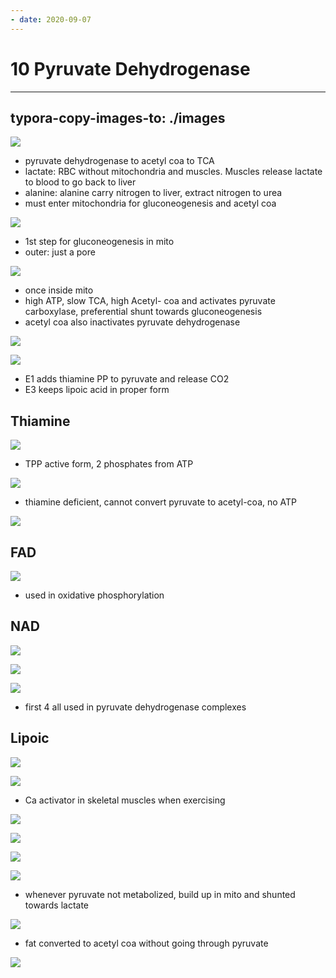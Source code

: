 ```yaml
---
- date: 2020-09-07
---
```


# 10 Pyruvate Dehydrogenase
---

## typora-copy-images-to: ./images

![](https://photos.thisispiggy.com/file/wikiFiles/75559CA9-5BB9-4A30-920D-2918BFAE9CAE.jpg)

- pyruvate dehydrogenase to acetyl coa to TCA
- lactate: RBC without mitochondria and muscles. Muscles release lactate to blood to go back to liver
- alanine: alanine carry nitrogen to liver, extract nitrogen to urea
- must enter mitochondria for gluconeogenesis and acetyl coa

![](https://photos.thisispiggy.com/file/wikiFiles/26691759-623F-4371-B5B4-1E81509F1003.jpg)

- 1st step for gluconeogenesis in mito
- outer: just a pore

![](https://photos.thisispiggy.com/file/wikiFiles/C43F5C0A-AECB-4ABC-A378-29C540F57A38.jpg)

- once inside mito
- high ATP, slow TCA, high Acetyl- coa and activates pyruvate carboxylase, preferential shunt towards gluconeogenesis
- acetyl coa also inactivates pyruvate dehydrogenase

![](https://photos.thisispiggy.com/file/wikiFiles/25E4BE3D-E727-419B-996A-D70D58E517BC.jpg)

![](https://photos.thisispiggy.com/file/wikiFiles/7DE2E809-32D1-436B-8BC6-A37211E31C39.jpg)

- E1 adds thiamine PP to pyruvate and release CO2
- E3 keeps lipoic acid in proper form

## Thiamine

![](https://photos.thisispiggy.com/file/wikiFiles/1534C18D-4D9C-4236-9316-D43B95DA5E2D.jpg)

- TPP active form, 2 phosphates from ATP

![](https://photos.thisispiggy.com/file/wikiFiles/594077C2-917A-43E5-8150-8BD0AA49727A.jpg)

- thiamine deficient, cannot convert pyruvate to acetyl-coa, no ATP

![](https://photos.thisispiggy.com/file/wikiFiles/7BA1B5DA-2240-411B-B21C-196E9909DE64.jpg)

## FAD

![](https://photos.thisispiggy.com/file/wikiFiles/CB03EAAF-F11F-43FF-88D5-D31B23C71A9A.jpg)

- used in oxidative phosphorylation

## NAD

![](https://photos.thisispiggy.com/file/wikiFiles/952DCA16-B665-4EC0-A771-65C3A3174B16.jpg)

![](https://photos.thisispiggy.com/file/wikiFiles/7F77A7FD-E690-47A8-89DE-A4FA77477EC9.jpg)

![](https://photos.thisispiggy.com/file/wikiFiles/E53B2516-8588-4810-811D-51F5944D3036.jpg)

- first 4 all used in pyruvate dehydrogenase complexes

## Lipoic

![](https://photos.thisispiggy.com/file/wikiFiles/B2E36A43-2191-447A-87E8-26637AC91DE4.jpg)

![](https://photos.thisispiggy.com/file/wikiFiles/0A5643A1-CE4E-4054-98BA-9DBD8B715A6D.jpg)

- Ca activator in skeletal muscles when exercising

![](https://photos.thisispiggy.com/file/wikiFiles/F0888BF8-8214-49B5-AC29-A23D20037B05.jpg)

![](https://photos.thisispiggy.com/file/wikiFiles/11017CB6-FED4-46FD-8306-9635CA432DE9.jpg)

![](https://photos.thisispiggy.com/file/wikiFiles/870E81C3-A3AB-48F8-B6E5-07ABA123F215.jpg)

![](https://photos.thisispiggy.com/file/wikiFiles/609D33BB-397E-42D5-BDF3-6B323DF8113C.jpg)

- whenever pyruvate not metabolized, build up in mito and shunted towards lactate

![](https://photos.thisispiggy.com/file/wikiFiles/CD8B4634-75B3-4F39-A62B-0C0403821D48.jpg)

- fat converted to acetyl coa without going through pyruvate

![](https://photos.thisispiggy.com/file/wikiFiles/9E9FDCA5-E8DC-4CF7-9F88-D12E4E141016.jpg)
